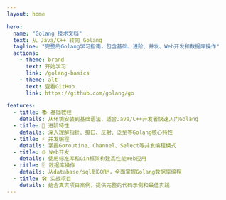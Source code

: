 ```yaml
---
layout: home

hero:
  name: "Golang 技术文档"
  text: 从 Java/C++ 转向 Golang
  tagline: "完整的Golang学习指南，包含基础、进阶、并发、Web开发和数据库操作"
  actions:
    - theme: brand
      text: 开始学习
      link: /golang-basics
    - theme: alt
      text: 查看GitHub
      link: https://github.com/golang/go

features:
  - title: 📚 基础教程
    details: 从环境安装到基础语法，适合Java/C++开发者快速入门Golang
  - title: 🚀 进阶特性
    details: 深入理解指针、接口、反射、泛型等Golang核心特性
  - title: ⚡ 并发编程
    details: 掌握Goroutine、Channel、Select等并发编程模式
  - title: 🌐 Web开发
    details: 使用标准库和Gin框架构建高性能Web应用
  - title: 🗄️ 数据库操作
    details: 从database/sql到GORM，全面掌握Golang数据库编程
  - title: 🛠️ 实战项目
    details: 结合真实项目案例，提供完整的代码示例和最佳实践
---
```


